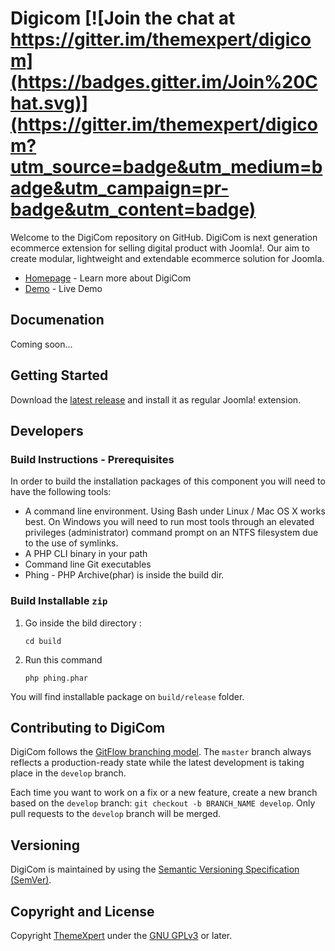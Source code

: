 # Digicom [![Join the chat at https://gitter.im/themexpert/digicom](https://badges.gitter.im/Join%20Chat.svg)](https://gitter.im/themexpert/digicom?utm_source=badge&utm_medium=badge&utm_campaign=pr-badge&utm_content=badge)

Welcome to the DigiCom repository on GitHub. DigiCom is next generation ecommerce extension for selling digital product with Joomla!. Our aim to create modular, lightweight and extendable ecommerce solution for Joomla.

* [Homepage](http://www.themexpert.com/digicom) - Learn more about DigiCom
* [Demo](http://digicom.themexpert.com) - Live Demo

## Documenation
Coming soon...

## Getting Started
Download the [latest release](http://www.themexpert.com/digicom) and install it as regular Joomla! extension.

## Developers

### Build Instructions - Prerequisites

In order to build the installation packages of this component you will need to have the following tools:

* A command line environment. Using Bash under Linux / Mac OS X works best. On Windows you will need to run most tools through an elevated privileges (administrator) command prompt on an NTFS filesystem due to the use of symlinks.
* A PHP CLI binary in your path
* Command line Git executables
* Phing - PHP Archive(phar) is inside the build dir.

### Build Installable `zip` 

1. Go inside the bild directory :

	```
	cd build
	```
2. Run this command

	```
	php phing.phar
	```
You will find installable package on `build/release` folder.

## Contributing to DigiCom

DigiCom follows the [GitFlow branching model](http://nvie.com/posts/a-successful-git-branching-model). The ```master``` branch always reflects a production-ready state while the latest development is taking place in the ```develop``` branch.

Each time you want to work on a fix or a new feature, create a new branch based on the ```develop``` branch: ```git checkout -b BRANCH_NAME develop```. Only pull requests to the ```develop``` branch will be merged.

## Versioning

DigiCom is maintained by using the [Semantic Versioning Specification (SemVer)](http://semver.org).

## Copyright and License

Copyright [ThemeXpert](http://www.themexpert.com) under the [GNU GPLv3](http://www.gnu.org/licenses/gpl.html) or later.
